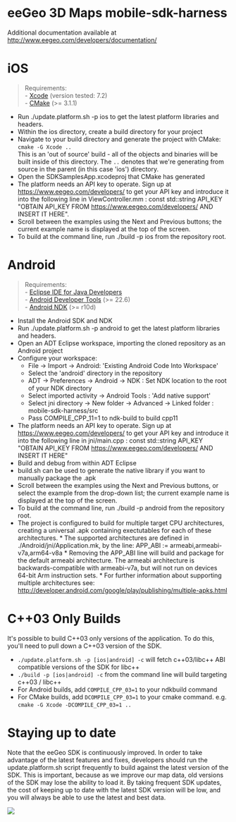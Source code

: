 eeGeo 3D Maps mobile-sdk-harness
================================

Additional documentation available at http://www.eegeo.com/developers/documentation/

iOS
===
> Requirements:  
\- [Xcode](https://developer.apple.com/xcode/) (version tested: 7.2)  
\- [CMake](https://cmake.org/) (>= 3.1.1)

* Run ./update.platform.sh -p ios to get the latest platform libraries and headers.
* Within the ios directory, create a build directory for your project
* Navigate to your build directory and generate the project with CMake: `cmake -G Xcode ..`  
This is an 'out of source' build - all of the objects and binaries will be built inside of this directory. The `..` denotes that we're generating from source in the parent (in this case 'ios') directory.
* Open the SDKSamplesApp.xcodeproj that CMake has generated
* The platform needs an API key to operate. Sign up at https://www.eegeo.com/developers/ to get your API key and introduce it into the following line in ViewController.mm : 
  const std::string API_KEY "OBTAIN API_KEY FROM https://www.eegeo.com/developers/ AND INSERT IT HERE".
* Scroll between the examples using the Next and Previous buttons; the current example name is displayed at the top of the screen.
* To build at the command line, run ./build -p ios from the repository root.

Android
=======
> Requirements:  
\- [Eclipse IDE for Java Developers](https://eclipse.org/downloads/)   
\- [Android Developer Tools](http://developer.android.com/tools/help/adt.html) (>= 22.6)  
\- [Android NDK](http://developer.android.com/tools/sdk/ndk/index.html) (>= r10d)

* Install the Android SDK and NDK
* Run ./update.platform.sh -p android to get the latest platform libraries and headers.
* Open an ADT Eclipse workspace, importing the cloned repository as an Android project
* Configure your workspace:
    * File -> Import -> Android: 'Existing Android Code Into Workspace'
    * Select the 'android' directory in the repository
    * ADT -> Preferences -> Android -> NDK : Set NDK location to the root of your NDK directory
    * Select imported activity -> Android Tools : 'Add native support'
    * Select jni directory -> New folder -> Advanced -> Linked folder : mobile-sdk-harness/src
    * Pass COMPILE_CPP_11=1 to ndk-build to build cpp11
* The platform needs an API key to operate. Sign up at https://www.eegeo.com/developers/ to get your API key and introduce it into the following line in jni/main.cpp : 
  const std::string API_KEY "OBTAIN API_KEY FROM https://www.eegeo.com/developers/ AND INSERT IT HERE"
* Build and debug from within ADT Eclipse
* build.sh can be used to generate the native library if you want to manually package the .apk
* Scroll between the examples using the Next and Previous buttons, or select the example from the drop-down list; the current example name is displayed at the top of the screen. 
* To build at the command line, run ./build -p android from the repository root.
* The project is configured to build for multiple target CPU architectures, creating a universal .apk containing exectutables for each of these architectures.
       * The supported architectures are defined in ./Android/jni/Application.mk, by the line:
               APP_ABI := armeabi,armeabi-v7a,arm64-v8a
       * Removing the APP_ABI line will build and package for the default armeabi architecture. The armeabi architecture is backwards-compatible with armeabi-v7a, but will not run on devices 64-bit Arm instruction sets.
       * For further information about supporting multiple architectures see: http://developer.android.com/google/play/publishing/multiple-apks.html

C++03 Only Builds
=================
It's possible to build C++03 only versions of the application. To do this, you'll need to pull down a C\++03 version of the SDK.
* `./update.platform.sh -p [ios|android] -c` will fetch c\++03/libc++ ABI compatible versions of the SDK for libc++
* `./build -p [ios|android] -c` from the command line will build targeting c\++03 / libc++
* For Android builds, add `COMPILE_CPP_03=1` to your ndkbuild command
* For CMake builds, add `DCOMPILE_CPP_03=1` to your cmake command. e.g. `cmake -G Xcode -DCOMPILE_CPP_03=1 ..`

Staying up to date
==================
Note that the eeGeo SDK is continuously improved. In order to take advantage of the latest features and fixes, developers should run the update.platform.sh script frequently to build against the latest version of the SDK. This is important, because as we improve our map data, old versions of the SDK may lose the ability to load it. By taking frequent SDK updates, the cost of keeping up to date with the latest SDK version will be low, and you will always be able to use the latest and best data.

[![](http://apikey.eegeo.com/tracker/UA-21564666-7/mobile-sdk-harness-readme)]()
